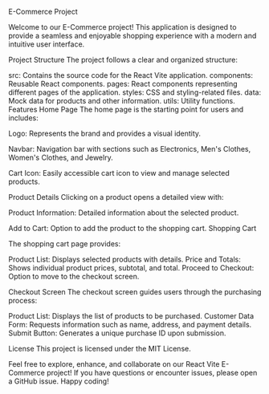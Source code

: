 E-Commerce Project

Welcome to our E-Commerce project! 
This application is designed to provide a seamless and enjoyable shopping experience with a modern and intuitive user interface.

Project Structure
The project follows a clear and organized structure:

src: Contains the source code for the React Vite application.
components: Reusable React components.
pages: React components representing different pages of the application.
styles: CSS and styling-related files.
data: Mock data for products and other information.
utils: Utility functions.
Features
Home Page
The home page is the starting point for users and includes:

Logo: Represents the brand and provides a visual identity.

Navbar: Navigation bar with sections such as Electronics, Men's Clothes, Women's Clothes, and Jewelry.

Cart Icon: Easily accessible cart icon to view and manage selected products.

Product Details
Clicking on a product opens a detailed view with:

Product Information: Detailed information about the selected product.

Add to Cart: Option to add the product to the shopping cart.
Shopping Cart

The shopping cart page provides:

Product List: Displays selected products with details.
Price and Totals: Shows individual product prices, subtotal, and total.
Proceed to Checkout: Option to move to the checkout screen.

Checkout Screen
The checkout screen guides users through the purchasing process:

Product List: Displays the list of products to be purchased.
Customer Data Form: Requests information such as name, address, and payment details.
Submit Button: Generates a unique purchase ID upon submission.

License
This project is licensed under the MIT License.

Feel free to explore, enhance, and collaborate on our React Vite E-Commerce project! If you have questions or encounter issues, please open a GitHub issue. Happy coding!
